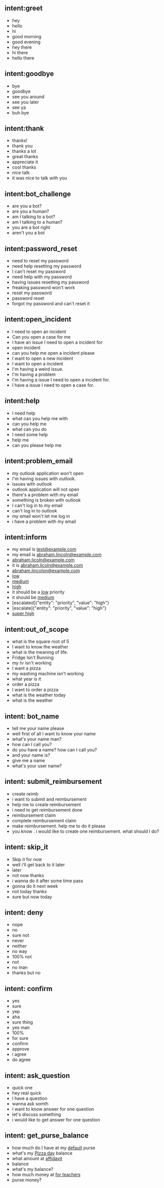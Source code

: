 ## intent:greet
- hey
- hello
- hi
- good morning
- good evening
- hey there
- hi there
- hello there

## intent:goodbye
- bye
- goodbye
- see you around
- see you later
- see ya
- buh bye

## intent:thank
- thanks!
- thank you
- thanks a lot
- great thanks
- appreciate it
- cool thanks
- nice talk
- it was nice to talk with you

## intent:bot_challenge
- are you a bot?
- are you a human?
- am I talking to a bot?
- am I talking to a human?
- you are a bot right
- aren't you a bot

## intent:password_reset
- need to reset my password
- need help resetting my password
- I can't reset my password
- need help with my password
- having issues resetting my password
- freaking password won't work
- reset my password
- password reset
- forgot my password and can't reset it

## intent:open_incident
- I need to open an incident
- Can you open a case for me
- I have an issue I need to open a incident for
- open incident
- can you help me open a incident please
- I want to open a new incident
- I want to open a incident
- I'm having a weird issue.
- I'm having a problem
- I'm having a issue I need to open a incident for.
- I have a issue I need to open a case for.

## intent:help
- I need help
- what can you help me with
- can you help me
- what can you do
- I need some help
- help me
- can you please help me

## intent:problem_email
- my outlook application won't open
- I'm having issues with outlook.
- issues with outlook
- outlook application will not open
- there's a problem with my email
- something is broken with outlook
- I can't log in to my email
- can't log in to outlook
- my email won't let me log in
- i have a problem with my email

## intent:inform
- my email is test@example.com
- my email is abraham.lincoln@example.com
- abraham.licoln@example.com
- it is abraham.licoln@example.com
- abraham.lincolon@example.com
- [low](priority)
- [medium](priority)
- [high](priority)
- it should be a [low](priority) priority
- it should be [medium](priority)
- [escalated]{"entity": "priority", "value": "high"}
- [escalate]{"entity": "priority", "value": "high"}
- [super high](priority)

## intent:out_of_scope
- what is the square root of 5
- I want to know the weather
- what is the meaning of life.
- Fridge Isn't Running
- my tv isn't working
- I want a pizza
- my washing machine isn't working
- what year is it
- order a pizza
- I want to order a pizza
- what is the weather today
- what is the weather

## intent: bot_name
- tell me your name please
- well first of all I want to know your name
- what's your name man?
- how can I call you?
- do you have a name? how can I call you?
- and your name is?
- give me a name
- what's your user name?

## intent: submit_reimbursement
- create reimb
- i want to submit and reimbursement
- help me to create reimbursement
- i need to get reimbursement done
- reimbursement claim
- complete reimbursement claim
- make reimbursement. help me to do it please
- you know . i would like to create one reimbursement. what should I do?

## intent: skip_it
- Skip it for now
- well i'll get back to it later
- later
- not now thanks
- i wanna do it after some time pass
- gonna do it next week
- not today thanks
- sure but now today

## intent: deny
- nope
- no
- sure not
- never
- neither
- no way
- 100% not
- not
- no man
- thanks but no

## intent: confirm
- yes
- sure
- yep
- aha
- sure thing
- yes man
- 100%
- for sure
- confirm
- approve
- i agree
- do agree

## intent: ask_question
- quick one
- hey real quick
- I have a question
- wanna ask somth
- I want to know answer for one question
- let's discuss something
- i would like to get answer for one question

## intent: get_purse_balance
- how much do I have at my [default](purse_name) purse
- what's my [PIzza day](purse_name) balance
- what amount at [affidavit](purse_name)
- balance
- what's my balance?
- how much money at [for teachers](purse_name)
- purse money?
